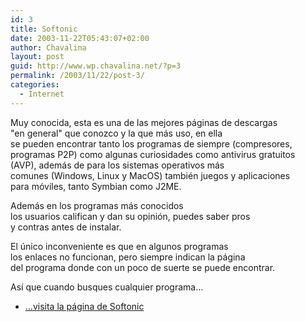 ```yaml
---
id: 3
title: Softonic
date: 2003-11-22T05:43:07+02:00
author: Chavalina
layout: post
guid: http://www.wp.chavalina.net/?p=3
permalink: /2003/11/22/post-3/
categories:
  - Internet
---
```

<p align="left">
  Muy conocida, esta es una de las mejores p&aacute;ginas de descargas<br /> "en general" que conozco y la que m&aacute;s uso, en ella<br /> se pueden encontrar tanto los programas de siempre (compresores,<br /> programas P2P) como algunas curiosidades como antivirus gratuitos<br /> (AVP), adem&aacute;s de para los sistemas operativos m&aacute;s<br /> comunes (Windows, Linux y MacOS) tambi&eacute;n juegos y aplicaciones<br /> para m&oacute;viles, tanto Symbian como J2ME.
</p>

<p align="left">
  Adem&aacute;s en los programas m&aacute;s conocidos<br /> los usuarios califican y dan su opini&oacute;n, puedes saber pros<br /> y contras antes de instalar.
</p>

<p align="left">
  El &uacute;nico inconveniente es que en algunos programas<br /> los enlaces no funcionan, pero siempre indican la p&aacute;gina<br /> del programa donde con un poco de suerte se puede encontrar.
</p>

<p align="left">
  As&iacute; que cuando busques cualquier programa&#8230;
</p>

  * <a href="http://www.softonic.com" target="_blank">&#8230;visita la p&aacute;gina de Softonic</a>